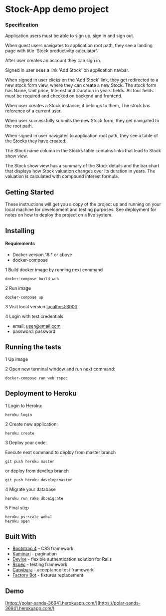 # Stock-App demo project

### Specification

Application users must be able to sign up, sign in and sign out.

When guest users navigates to application root path, they see a landing page with title 'Stock productivity calculator'.

After user creates an account they can sign in.

Signed in user sees a link 'Add Stock' on application navbar.

When signed in user clicks on the 'Add Stock' link, they get redirected to a new stock form view, where they can create a new Stock. The stock form has Name, Unit price, Interest and Duration in years fields. All four fields must be required and checked on backend and frontend.

When user creates a Stock instance, it belongs to them, The stock has reference of a current user.

When user successfully submits the new Stock form, they get navigated to the root path.

When signed in user navigates to application root path, they see a table of the Stocks they have created.

The Stock name column in the Stocks table contains links that lead to Stock show view.

The Stock show view has a summary of the Stock details and the bar chart that displays how Stock valuation changes over its duration in years. The valuation is calculated with compound interest formula.

## Getting Started

These instructions will get you a copy of the project up and running on your local machine for development and testing purposes. See deployment for notes on how to deploy the project on a live system.

## Installing

#### Requirements

- Docker version 18.* or above
- docker-compose

1 Build docker image by running next command
```
docker-compose build web
```
2 Run image

```
docker-compose up
```
3 Visit local version [localhost:3000](http://localhost:3000/)

4 Login with test credentials
* email: user@email.com
* password: password

## Running the tests

1 Up image

2 Open new terminal window and run next command:
```
docker-compose run web rspec
```

## Deployment to Heroku

1 Login to Heroku:
```
heroku login
```

2 Create new application:
```
heroku create
```
3 Deploy your code:

Execute next command to deploy from master branch
```
git push heroku master
```
or deploy from develop branch

```
git push heroku develop:master
```
4 Migrate your database

```
heroku run rake db:migrate
```

5 Final step

```
heroku ps:scale web=1
heroku open
```
## Built With

* [Bootstrap 4](https://github.com/twbs/bootstrap-rubygem) - CSS framework
* [Kaminari](https://github.com/kaminari/kaminari) - pagination
* [Devise](https://github.com/plataformatec/devise) - flexible authentication solution for Rails
* [Rspec](https://github.com/rspec/rspec-rails) - testing framework
* [Capybara](https://github.com/teamcapybara/capybara) - acceptance test framework
* [Factory Bot](https://github.com/thoughtbot/factory_bot_rails) - fixtures replacement


## Demo
[https://polar-sands-36641.herokuapp.com/](https://polar-sands-36641.herokuapp.com/)
